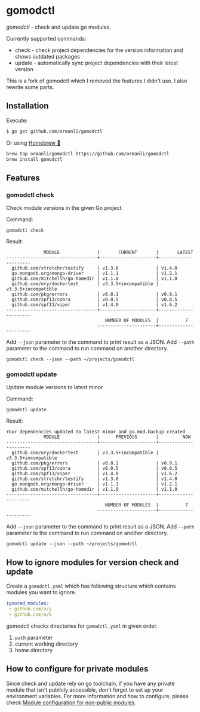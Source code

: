 # gomodctl

_gomodctl_ - check and update go modules.

Currently supported commands:

- check - check project dependencies for the version information and shows outdated packages
- update - automatically sync project dependencies with their latest version

This is a fork of gomodctl which I removed the features I didn't use. I also rewrite some parts.

## Installation

Execute:

```bash
$ go get github.com/ormanli/gomodctl
```

Or using [Homebrew 🍺](https://brew.sh)

```bash
brew tap ormanli/gomodctl https://github.com/ormanli/gomodctl
brew install gomodctl
```

## Features

### gomodctl check

Check module versions in the given Go project.

Command:

```shell script
gomodctl check
```

Result:

```shell script
              MODULE              |       CURRENT       |       LATEST
----------------------------------+---------------------+----------------------
  github.com/stretchr/testify     | v1.3.0              | v1.4.0
  go.mongodb.org/mongo-driver     | v1.1.1              | v1.2.1
  github.com/mitchellh/go-homedir | v1.1.0              | v1.1.0
  github.com/ory/dockertest       | v3.3.5+incompatible | v3.3.5+incompatible
  github.com/pkg/errors           | v0.8.1              | v0.9.1
  github.com/spf13/cobra          | v0.0.5              | v0.0.5
  github.com/spf13/viper          | v1.4.0              | v1.6.2
----------------------------------+---------------------+----------------------
                                     NUMBER OF MODULES  |          7
                                  ----------------------+----------------------
```

Add `--json` parameter to the command to print result as a JSON.
Add `--path` parameter to the command to run command on another directory.

```shell script
gomodctl check --json --path ~/projects/gomodctl
```

### gomodctl update

Update module versions to latest minor

Command:

```shell script
gomodctl update
```

Result:

```shell script
Your dependencies updated to latest minor and go.mod.backup created
              MODULE              |      PREVIOUS       |         NOW
----------------------------------+---------------------+----------------------
  github.com/ory/dockertest       | v3.3.5+incompatible | v3.3.5+incompatible
  github.com/pkg/errors           | v0.8.1              | v0.9.1
  github.com/spf13/cobra          | v0.0.5              | v0.0.5
  github.com/spf13/viper          | v1.4.0              | v1.6.2
  github.com/stretchr/testify     | v1.3.0              | v1.4.0
  go.mongodb.org/mongo-driver     | v1.1.1              | v1.2.1
  github.com/mitchellh/go-homedir | v1.1.0              | v1.1.0
----------------------------------+---------------------+----------------------
                                     NUMBER OF MODULES  |          7
                                  ----------------------+----------------------
```

Add `--json` parameter to the command to print result as a JSON.
Add `--path` parameter to the command to run command on another directory.

```shell script
gomodctl update --json --path ~/projects/gomodctl
```

## How to ignore modules for version check and update

Create a `gomodctl.yaml` which has following structure which contains modules you want to ignore.
```yaml
ignored_modules:
 - github.com/x/y
 - github.com/a/b
```

gomodctl checks directories for `gomodctl.yaml` in given order.
 
1. `path` parameter
2.  current working directory
3.  home directory

## How to configure for private modules

Since check and update rely on go toolchain, if you have any private module that isn't publicly accessible, don't forget to set up your environment variables. For more information and how to configure, please check [Module configuration for non-public modules](https://golang.org/cmd/go/#hdr-Module_configuration_for_non_public_modules).

